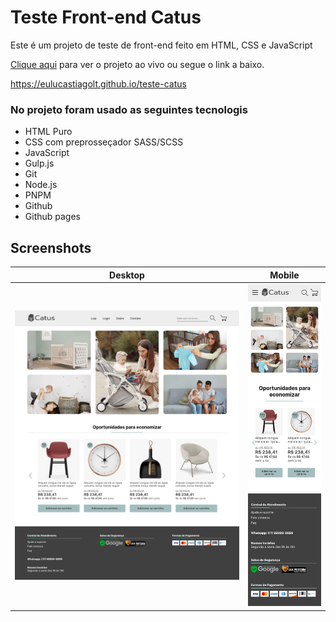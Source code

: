 # Teste Front-end Catus

Este é um projeto de teste de front-end feito em HTML, CSS e JavaScript

[Clique aqui](https://eulucastiagolt.github.io/teste-catus) para ver o projeto ao vivo ou segue o link a baixo.

https://eulucastiagolt.github.io/teste-catus

### No projeto foram usado as seguintes tecnologis

* HTML Puro
* CSS com preprosseçador SASS/SCSS
* JavaScript
* Gulp.js
* Git
* Node.js
* PNPM
* Github
* Github pages

## Screenshots
| Desktop                            | Mobile                           |
|------------------------------------|----------------------------------|
| ![ Desktop ]( ./git/desktop.jpeg ) | ![ Mobile ]( ./git/mobile.jpeg ) |
